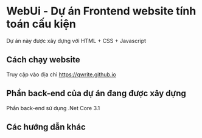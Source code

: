 # WebUi - Dự án Frontend website tính toán cấu kiện 

Dự án này được xây dựng với HTML + CSS + Javascript

## Cách chạy website

Truy cập vào địa chỉ https://qwrite.github.io

## Phần back-end của dự án đang được xây dựng

Phần back-end sử dụng .Net Core 3.1

## Các hướng dẫn khác



